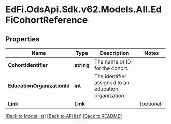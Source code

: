 # EdFi.OdsApi.Sdk.v62.Models.All.EdFiCohortReference

## Properties

Name | Type | Description | Notes
------------ | ------------- | ------------- | -------------
**CohortIdentifier** | **string** | The name or ID for the cohort. | 
**EducationOrganizationId** | **int** | The identifier assigned to an education organization. | 
**Link** | [**Link**](Link.md) |  | [optional] 

[[Back to Model list]](../README.md#documentation-for-models) [[Back to API list]](../README.md#documentation-for-api-endpoints) [[Back to README]](../README.md)

